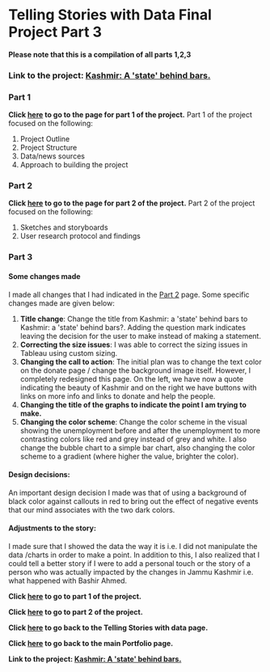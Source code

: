 # Telling Stories with Data Final Project Part 3

**Please note that this is a compilation of all parts 1,2,3**

### Link to the project: [Kashmir: A 'state' behind bars.](https://carnegiemellon.shorthandstories.com/kashmir--a--state--behind-bars/index.html)

### Part 1
**Click [here](FinalProject.md) to go to the page for part 1 of the project.**
Part 1 of the project focused on the following:
1. Project Outline
2. Project Structure
3. Data/news sources
4. Approach to building the project

### Part 2
**Click [here](FinalProjectPt2.md) to go to the page for part 2 of the project.**
Part 2 of the project focused on the following:
1. Sketches and storyboards
2. User research protocol and findings

### Part 3

#### Some changes made
I made all changes that I had indicated in the [Part 2](FinalProjectPt2.md) page. Some specific changes made are given below:
1. **Title change**: Change the title from Kashmir: a 'state' behind bars to Kashmir: a 'state' behind bars?. Adding the question mark indicates leaving the decision for the user to make instead of making a statement. 
2. **Correcting the size issues**: I was able to correct the sizing issues in Tableau using custom sizing. 
3. **Changing the call to action**: The initial plan was to change the text color on the donate page / change the background image itself. However, I completely redesigned this page. On the left, we have now a quote indicating the beauty of Kashmir and on the right we have buttons with links on more info and links to donate and help the people.
4. **Changing the title of the graphs to indicate the point I am trying to make.**
5. **Changing the color scheme**: Change the color scheme in the visual showing the unemployment before and after the unemployment to more contrasting colors like red and grey instead of grey and white. I also change the bubble chart to a simple bar chart, also changing the color scheme to a gradient (where higher the value, brighter the color). 

#### Design decisions:
An important design decision I made was that of using a background of black color against callouts in red to bring out the effect of negative events that our mind associates with the two dark colors. 

#### Adjustments to the story:
I made sure that I showed the data the way it is i.e. I did not manipulate the data /charts in order to make a point. In addition to this, I also realized that I could tell a better story if I were to add a personal touch or the story of a person who was actually impacted by the changes in Jammu Kashmir i.e. what happened with Bashir Ahmed. 


**Click [here](FinalProject.md) to go to part 1 of the project.**

**Click [here](FinalProjectPt2.md) to go to part 2 of the project.**

**Click [here](TSWD.md) to go back to the Telling Stories with data page.**

**Click [here](README.md) to go back to the main Portfolio page.**

**Link to the project: [Kashmir: A 'state' behind bars.](https://carnegiemellon.shorthandstories.com/kashmir--a--state--behind-bars/index.html)**
